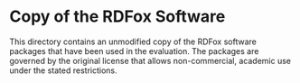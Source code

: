 Copy of the RDFox Software
==========================

This directory contains an unmodified copy of the RDFox software packages that have been used in the evaluation.
The packages are governed by the original license that allows non-commercial, academic use under the stated restrictions.
